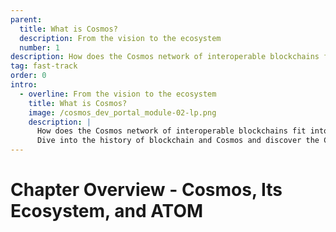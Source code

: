 ```yaml
---
parent:
  title: What is Cosmos?
  description: From the vision to the ecosystem
  number: 1
description: How does the Cosmos network of interoperable blockchains fit into the overall development of blockchain technology?
tag: fast-track
order: 0
intro:
  - overline: From the vision to the ecosystem
    title: What is Cosmos?
    image: /cosmos_dev_portal_module-02-lp.png
    description: |
      How does the Cosmos network of interoperable blockchains fit into the overall development of blockchain technology? <br/><br/>
      Dive into the history of blockchain and Cosmos and discover the Cosmos ecosystem – It is a galaxy of wallets, services, tokens, and dApps. Then, get your first Cosmos Hub native token and find out how to stake your ATOM.
---
```


<ModuleLandingPage>

# Chapter Overview - Cosmos, Its Ecosystem, and ATOM

</ModuleLandingPage>
